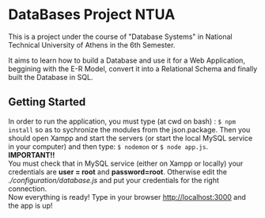 # DataBases Project NTUA

  This is a project under the course of "Database Systems" in National Technical University of Athens in the 6th Semester.
  
  It aims to learn how to build a Database and use it for a Web Application, beggining with the E-R Model, convert it into a Relational Schema and finally built the Database in SQL.
  
  ## Getting Started
  In order to run the application, you must type (at cwd on bash) : `$ npm install` so as to sychronize the modules from the json.package.
  Then you should open Xampp and start the servers (or start the local MySQL service in your computer) and then type: `$ nodemon` or  `$ node app.js`. </br>
  **IMPORTANT!!** \
  You must check that in MySQL service (either on Xampp or locally) your credentials are **user = root** and **password=root**.   Otherwise edit the *./configuration/database.js* and put your credentials for the right connection.\
  Now everything is ready! Type in your browser <http://localhost:3000> and the app is up!
  
  ## 
    
